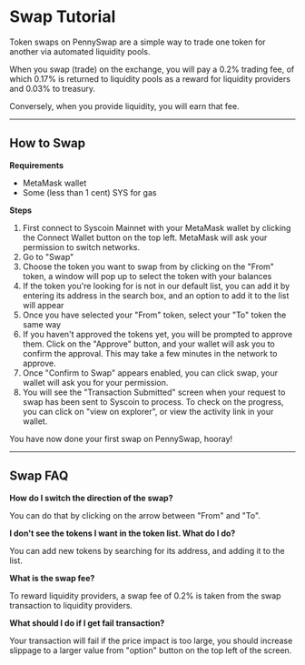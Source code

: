 # Swap Tutorial

Token swaps on PennySwap are a simple way to trade one token for another via automated liquidity pools. 

When you swap (trade) on the exchange, you will pay a 0.2% trading fee, of which 0.17% is returned to liquidity pools as a reward for liquidity providers and 0.03% to treasury.

Conversely, when you provide liquidity, you will earn that fee.

---

## How to Swap

**Requirements**
* MetaMask wallet
* Some (less than 1 cent) SYS for gas 

**Steps**

1. First connect to Syscoin Mainnet with your MetaMask wallet by clicking the Connect Wallet button on the top left. MetaMask will ask your permission to switch networks.
2. Go to "Swap"
3. Choose the token you want to swap from by clicking on the "From" token, a window will pop up to select the token with your balances
4. If the token you're looking for is not in our default list, you can add it by entering its address in the search box, and an option to add it to the list will appear
5. Once you have selected your "From" token, select your "To" token the same way
6. If you haven't approved the tokens yet, you will be prompted to approve them. Click on the "Approve" button, and your wallet will ask you to confirm the approval. This may take a few minutes in the network to approve.
7. Once "Confirm to Swap" appears enabled, you can click swap, your wallet will ask you for your permission. 
8. You will see the "Transaction Submitted" screen when your request to swap has been sent to Syscoin to process. To check on the progress, you can click on "view on explorer", or view the activity link in your wallet.

You have now done your first swap on PennySwap, hooray!

---
## Swap FAQ

**How do I switch the direction of the swap?**

You can do that by clicking on the arrow between "From" and "To".


**I don't see the tokens I want in the token list. What do I do?**

You can add new tokens by searching for its address, and adding it to the list.


**What is the swap fee?**

To reward liquidity providers, a swap fee of 0.2% is taken from the swap transaction to liquidity providers.


**What should I do if I get fail transaction?**

Your transaction will fail if the price impact is too large, you should increase slippage to a larger value from "option" button on the top left of the screen.
